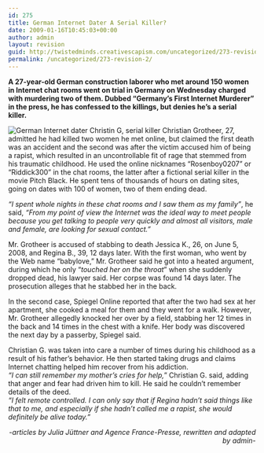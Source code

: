 ```yaml
---
id: 275
title: German Internet Dater A Serial Killer?
date: 2009-01-16T10:45:03+00:00
author: admin
layout: revision
guid: http://twistedminds.creativescapism.com/uncategorized/273-revision-2/
permalink: /uncategorized/273-revision-2/
---
```

<p class="dropcap-first">
  <strong>A 27-year-old German construction laborer who met around 150 women in Internet chat rooms went on trial in Germany on Wednesday charged with murdering two of them. Dubbed &#8220;Germany&#8217;s First Internet Murderer&#8221; in the press, he has confessed to the killings, but denies he&#8217;s a serial killer.</strong>
</p>

<img class="left" title="Christian G. serial killer" src="img/post/ChristianG.jpg" alt="German Internet dater Christin G, serial killer" /> Christian Grotheer, 27, admitted he had killed two women he met online, but claimed the first death was an accident and the second was after the victim accused him of being a rapist, which resulted in an uncontrollable fit of rage that stemmed from his traumatic childhood. He used the online nicknames &#8220;Rosenboy0207&#8221; or &#8220;Riddick300&#8221; in the chat rooms, the latter after a fictional serial killer in the movie Pitch Black. He spent tens of thousands of hours on dating sites, going on dates with 100 of women, two of them ending dead.

_&#8220;I spent whole nights in these chat rooms and I saw them as my family&#8221;_, he said, _&#8220;From my point of view the Internet was the ideal way to meet people because you get talking to people very quickly and almost all visitors, male and female, are looking for sexual contact.&#8221;_

Mr. Grotheer is accused of stabbing to death Jessica K., 26, on June 5, 2008, and Regina B., 39, 12 days later. With the first woman, who went by the Web name &#8220;babylove,&#8221; Mr. Grotheer said he got into a heated argument, during which he only &#8220;_touched her on the throat_&#8221; when she suddenly dropped dead, his lawyer said. Her corpse was found 14 days later. The prosecution alleges that he stabbed her in the back.

In the second case, Spiegel Online reported that after the two had sex at her apartment, she cooked a meal for them and they went for a walk. However, Mr. Grotheer allegedly knocked her over by a field, stabbing her 12 times in the back and 14 times in the chest with a knife. Her body was discovered the next day by a passerby, Spiegel said.

Christian G. was taken into care a number of times during his childhood as a result of his father&#8217;s behavior. He then started taking drugs and claims Internet chatting helped him recover from his addiction.  
_&#8220;I can still remember my mother&#8217;s cries for help,_&#8221; Christian G. said, adding that anger and fear had driven him to kill. He said he couldn&#8217;t remember details of the deed.  
_&#8220;I felt remote controlled. I can only say that if Regina hadn&#8217;t said things like that to me, and especially if she hadn&#8217;t called me a rapist, she would definitely be alive today.&#8221;_ 

<p style="text-align: right;">
  <em>-articles by Julia Jüttner and Agence France-Presse, rewritten and adapted by admin-</em>
</p>